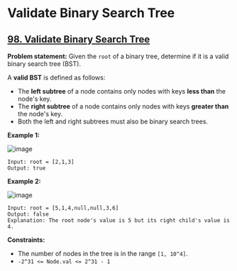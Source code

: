 # Validate Binary Search Tree

## [98. Validate Binary Search Tree](https://leetcode.com/problems/validate-binary-search-tree/)

**Problem statement:**
Given the `root` of a binary tree, determine if it is a valid binary search tree (BST).

A **valid BST** is defined as follows:
* The **left subtree** of a node contains only nodes with keys **less than** the node's key.
* The **right subtree** of a node contains only nodes with keys **greater than** the node's key.
* Both the left and right subtrees must also be binary search trees.

**Example 1:**

![image](https://user-images.githubusercontent.com/20440403/176986956-5fa13b25-c261-43e2-9e95-7b5e3a9a20a6.png)

```
Input: root = [2,1,3]
Output: true
```

**Example 2:**

![image](https://user-images.githubusercontent.com/20440403/176986960-14c7493f-8084-4e29-a230-1d9deca0ba22.png)

```
Input: root = [5,1,4,null,null,3,6]
Output: false
Explanation: The root node's value is 5 but its right child's value is 4.
```

**Constraints:**

* The number of nodes in the tree is in the range `[1, 10^4]`.
* `-2^31 <= Node.val <= 2^31 - 1`
